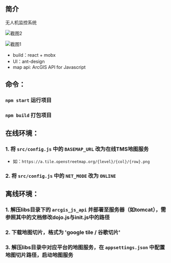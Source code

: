 ## 简介
无人机监控系统

![截图2](https://sm.ms/image/VxywNrisobOKhtQ)

![截图1](https://sm.ms/image/VTCnUp3bB56Oqmz)

- build：react + mobx
- UI：ant-design
- map api: ArcGIS API for Javascript

## 命令：

### `npm start` 运行项目
### `npm build` 打包项目

## 在线环境：

### 1. 将 `src/config.js` 中的 `BASEMAP_URL` 改为在线TMS地图服务
- 如：`https://a.tile.openstreetmap.org/{level}/{col}/{row}.png`
### 2. 将 `src/config.js` 中的 `NET_MODE` 改为 `ONLINE`

## 离线环境：

### 1. 解压libs目录下的 `arcgis_js_api` 并部署至服务器（如tomcat），需参照其中的文档修改dojo.js与init.js中的路径
### 2. 下载地图切片，格式为 'google tile / 谷歌切片'
### 3. 解压libs目录中对应平台的地图服务，在 `appsettings.json` 中配置地图切片路径，启动地图服务
